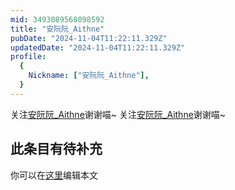 ```yaml
---
mid: 3493089568098592
title: "安阮阮_Aithne"
pubDate: "2024-11-04T11:22:11.329Z"
updatedDate: "2024-11-04T11:22:11.329Z"
profile:
  {
    Nickname: ["安阮阮_Aithne"],
  }
---
```


关注[安阮阮_Aithne](https://space.bilibili.com/3493089568098592)谢谢喵~ 关注[安阮阮_Aithne](https://space.bilibili.com/3493089568098592)谢谢喵~

## 此条目有待补充
你可以在[这里](https://github.com/Yuhanawa/VTuber.ICU-Content/edit/master/v/安阮阮_Aithne/index.md)编辑本文
